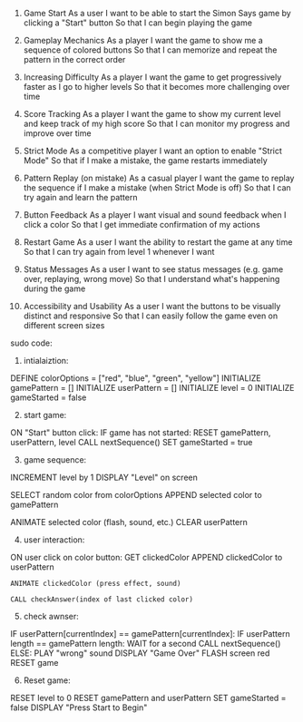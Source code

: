  
1. Game Start
As a user
I want to be able to start the Simon Says game by clicking a "Start" button
So that I can begin playing the game

2. Gameplay Mechanics
As a player
I want the game to show me a sequence of colored buttons
So that I can memorize and repeat the pattern in the correct order

3. Increasing Difficulty
As a player
I want the game to get progressively faster as I go to higher levels
So that it becomes more challenging over time

4. Score Tracking
As a player
I want the game to show my current level and keep track of my high score
So that I can monitor my progress and improve over time

5. Strict Mode
As a competitive player
I want an option to enable "Strict Mode"
So that if I make a mistake, the game restarts immediately

6. Pattern Replay (on mistake)
As a casual player
I want the game to replay the sequence if I make a mistake (when Strict Mode is off)
So that I can try again and learn the pattern

7. Button Feedback
As a player
I want visual and sound feedback when I click a color
So that I get immediate confirmation of my actions

8. Restart Game
As a user
I want the ability to restart the game at any time
So that I can try again from level 1 whenever I want

9. Status Messages
As a user
I want to see status messages (e.g. game over, replaying, wrong move)
So that I understand what's happening during the game

10. Accessibility and Usability
As a user
I want the buttons to be visually distinct and responsive
So that I can easily follow the game even on different screen sizes


sudo code: 

1. intialaiztion:

DEFINE colorOptions = ["red", "blue", "green", "yellow"]
INITIALIZE gamePattern = []
INITIALIZE userPattern = []
INITIALIZE level = 0
INITIALIZE gameStarted = false

2. start game:

ON "Start" button click:
    IF game has not started:
        RESET gamePattern, userPattern, level
        CALL nextSequence()
        SET gameStarted = true

3. game sequence: 

INCREMENT level by 1
DISPLAY "Level" on screen

SELECT random color from colorOptions
APPEND selected color to gamePattern

ANIMATE selected color (flash, sound, etc.)
CLEAR userPattern

4. user interaction: 

ON user click on color button:
    GET clickedColor
    APPEND clickedColor to userPattern

    ANIMATE clickedColor (press effect, sound)

    CALL checkAnswer(index of last clicked color)

5. check awnser: 

IF userPattern[currentIndex] == gamePattern[currentIndex]:
    IF userPattern length == gamePattern length:
        WAIT for a second
        CALL nextSequence()
ELSE:
    PLAY "wrong" sound
    DISPLAY "Game Over"
    FLASH screen red
    RESET game

6. Reset game: 

RESET level to 0
RESET gamePattern and userPattern
SET gameStarted = false
DISPLAY "Press Start to Begin"




